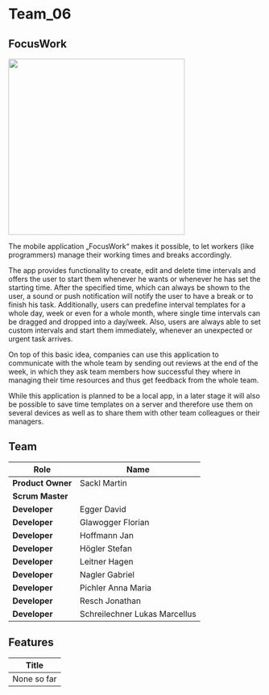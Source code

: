 # Team_06

## FocusWork

<img src="https://martinsackl.dev/wp-content/uploads/2021/03/mobile-phone-31.png" width="350">

The mobile application „FocusWork“ makes it possible, to let workers (like programmers) manage their working times and breaks accordingly. 

The app provides functionality to create, edit and delete time intervals and offers the user to start them whenever he wants or whenever he has set the starting time. After the specified time, which can always be shown to the user, a sound or push notification will notify the user to have a break or to finish his task. 
Additionally, users can predefine interval templates for a whole day, week or even for a whole month, where single time intervals can be dragged and dropped into a day/week. Also, users are always able to set custom intervals and start them immediately, whenever an unexpected or urgent task arrives. 

On top of this basic idea, companies can use this application to communicate with the whole team by sending out reviews at the end of the week, in which they ask team members how successful they where in managing their time resources and thus get feedback from the whole team. 

While this application is planned to be a local app, in a later stage it will also be possible to save time templates on a server and therefore use them on several devices as well as to share them with other team colleagues or their managers. 


## Team
| Role | Name |
| ---- | ---- |
| **Product Owner** | Sackl Martin |
| **Scrum Master** |  |
| **Developer** | Egger David |
| **Developer** | Glawogger Florian |
| **Developer** | Hoffmann Jan |
| **Developer** | Högler Stefan |
| **Developer** | Leitner Hagen |
| **Developer** | Nagler Gabriel |
| **Developer** | Pichler Anna Maria |
| **Developer** | Resch Jonathan |
| **Developer** | Schreilechner Lukas Marcellus |




## Features
| Title |
| ----  |
| None so far |






